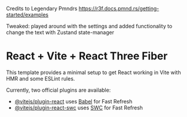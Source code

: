 Credits to Legendary Pmndrs
https://r3f.docs.pmnd.rs/getting-started/examples

Tweaked:
played around with the settings and added functionality to change the text with Zustand state-manager

# React + Vite + React Three Fiber

This template provides a minimal setup to get React working in Vite with HMR and some ESLint rules.

Currently, two official plugins are available:

- [@vitejs/plugin-react](https://github.com/vitejs/vite-plugin-react/blob/main/packages/plugin-react/README.md) uses [Babel](https://babeljs.io/) for Fast Refresh
- [@vitejs/plugin-react-swc](https://github.com/vitejs/vite-plugin-react-swc) uses [SWC](https://swc.rs/) for Fast Refresh
